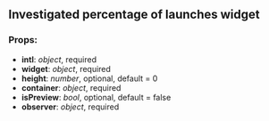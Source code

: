 ## **Investigated percentage of launches widget**

### Props:

* **intl**: _object_, required
* **widget**: _object_, required
* **height**: _number_, optional, default = 0
* **container**: _object_, required
* **isPreview**: _bool_, optional, default = false
* **observer**: _object_, required
